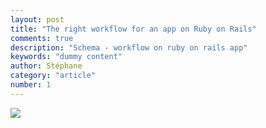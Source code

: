 ```yaml
---
layout: post
title: "The right workflow for an app on Ruby on Rails"
comments: true
description: "Schema - workflow on ruby on rails app"
keywords: "dummy content"
author: Stéphane
category: "article"
number: 1
---
```

<img src="{{site.baseurl}}/assets/images/work-flow-ror.png">
